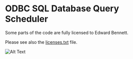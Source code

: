 # ODBC SQL Database Query Scheduler
Some parts of the code are fully licensed to Edward Bennett.

Please see also the [licenses.txt](https://github.com/Xxshark888xX/ODBC-SQL-Database-Query-Scheduler/blob/master/licenses.txt) file.

![Alt Text](https://i.imgur.com/ezBis5b.png)
